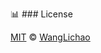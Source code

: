 :bar_chart: ### License

[MIT](https://github.com/0532/wanglichao/blob/master/LICENSE) © [WangLichao](http://wanglichao.com)

